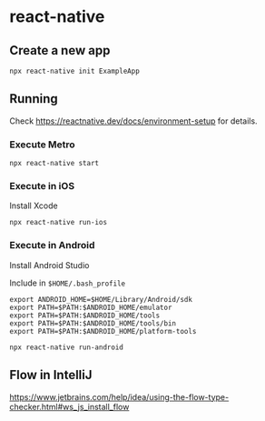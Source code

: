 # react-native

## Create a new app
```shell
npx react-native init ExampleApp
```

## Running
Check https://reactnative.dev/docs/environment-setup for details.

### Execute Metro
```shell
npx react-native start
```

### Execute in iOS
Install Xcode
```shell
npx react-native run-ios
```

### Execute in Android
Install Android Studio

Include in `$HOME/.bash_profile`
```shell
export ANDROID_HOME=$HOME/Library/Android/sdk
export PATH=$PATH:$ANDROID_HOME/emulator
export PATH=$PATH:$ANDROID_HOME/tools
export PATH=$PATH:$ANDROID_HOME/tools/bin
export PATH=$PATH:$ANDROID_HOME/platform-tools
```

```shell
npx react-native run-android
```


## Flow in IntelliJ
https://www.jetbrains.com/help/idea/using-the-flow-type-checker.html#ws_js_install_flow
